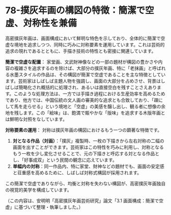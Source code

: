 # 78-撲灰年画の構図の特徴：簡潔で空虚、対称性を兼備

高密撲灰年画は、画面構成において鮮明な特色を示しており、全体的に簡潔で空虚な境地を追求しつつ、同時に巧みに対称要素を運用しています。これは芸術的追求の現れであるとともに、手描き技術の特性とも密接に関連しています。

**簡潔で空虚な配置**：
家堂画、文武財神像などの一部の題材が構図の豊かさや内容の複雑さを追求するのを除けば、大部分の撲灰年画、特に「老抹画」と呼ばれる水墨スタイルの作品は、その構図が簡潔で空虚であることを主な特徴としています。芸術家はしばしば主題人物を強調し、画面の大部分を占めさせ、背景はしばしば簡略化され概括的に処理され、あるいは直接空白を残すことさえあります。このような処理方法は、一方では手描き過程における生産効率を高めるためであり、他方では、中国伝統の文人画の審美的な追求とも合致しており、「疎にして馬を走らせる」という境地と「空虚」の美感を醸し出し、観る者に想像の余地を残します。この「絵味」は、飽満で賑やかな「版味」を追求する木版年画とは鮮明な対照をなしています。

**対称要素の運用**：
対称は撲灰年画の構図におけるもう一つの顕著な特徴です。
1.  **対となる作品（対画）**：「撲灰」複製時、一枚の下描きから左右対称の二幅の画面を出すことができます。芸術家はこの特性を巧みに利用し、対称となるもう一枚を少し変化させることで、元の下描きと呼応する対となる作品とし、「好事成双」という民間の観念に応えています。
2.  **単幅内の対称**：同一作品内、特に家堂、財神などの題材でも、画面の安定感と荘重感を高めるために、しばしば対称式構図が採用されます。

この簡潔で空虚でありながら、均衡と対称を失わない構図が、高密撲灰年画独自の視覚的美学を構成しています。

（この内容は、安明明「高密撲灰年画芸術研究」論文「3.1 画面構成：簡潔で空虚」に基づいて整理・執筆しました。）
